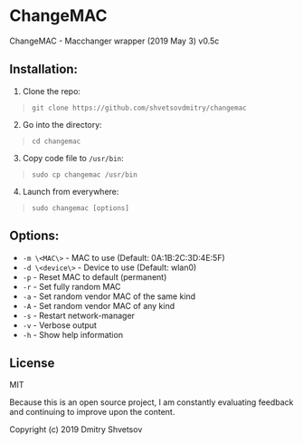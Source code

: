 # ChangeMAC
ChangeMAC - Macchanger wrapper (2019 May 3) v0.5c

## Installation:

1) Clone the repo:
> `git clone https://github.com/shvetsovdmitry/changemac`

2) Go into the directory:
> `cd changemac`

3) Copy code file to `/usr/bin`:
> `sudo cp changemac /usr/bin`

4) Launch from everywhere:
> `sudo changemac [options]`

## Options:

* `-m \<MAC\>` - MAC to use (Default: 0A:1B:2C:3D:4E:5F) 
* `-d \<device\>` -	Device to use (Default: wlan0) 
* `-p` - Reset MAC to default (permanent) 
* `-r` - Set fully random MAC 
* `-a` - Set random vendor MAC of the same kind 
* `-A` - Set random vendor MAC of any kind 
* `-s` - Restart network-manager 
* `-v` - Verbose output 
* `-h` - Show help information

## License
MIT

Because this is an open source project, I am constantly evaluating feedback and continuing to improve upon the content.

Copyright (c) 2019 Dmitry Shvetsov
